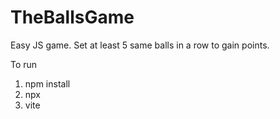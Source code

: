 # TheBallsGame
Easy JS game. Set at least 5 same balls in a row to gain points.

To run
1. npm install
2. npx
3. vite
